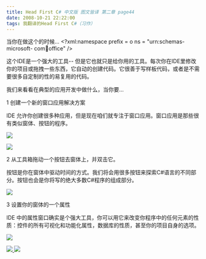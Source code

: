 ```yaml
---
title: Head First C# 中文版 图文皆译 第二章 page44
date: 2008-10-21 22:22:00
tags: 我翻译的Head First C#（习作）
---
```

当你在做这个的时候...  <?xml:namespace prefix = o ns = "urn:schemas-microsoft-
com:office:office" />

这个IDE是一个强大的工具--
但是它也就只是给你用的工具。每次你在IDE里修改你的项目或拖拽一些东西，它自动的创建代码。它很善于写样板代码，或者是不需要很多自定制的性的易复用的代码。

我们来看看在典型的应用开发中做什么，当你要...

1  创建一个新的窗口应用解决方案

IDE  允许你创建很多种应用，但是现在咱们就专注于窗口应用。窗口应用是那些很有类似窗体、按钮的程序。

![](https://p-blog.csdn.net/images/p_blog_csdn_net/cuipengfei1/EntryImages/20081021/%E6%88%AA%E5%9B%BE00633602245424531250.jpg)

![](https://p-blog.csdn.net/images/p_blog_csdn_net/cuipengfei1/EntryImages/20081021/%E6%88%AA%E5%9B%BE01633602245424843750.jpg)

2  从工具箱拖动一个按钮去窗体上，并双击它。

按钮是你在窗体中驱动时间的方式。我们将会用很多按钮来探索C#语言的不同部分。按钮也会是你将写的绝大多数C#程序的组成部分。

![](https://p-blog.csdn.net/images/p_blog_csdn_net/cuipengfei1/EntryImages/20081021/%E6%88%AA%E5%9B%BE02.jpg)

3  设置你的窗体的一个属性

IDE  中的属性窗口确实是个强大工具，你可以用它来改变你程序中的任何元素的性质：控件的所有可视化和功能化属性，数据库的性质，甚至你的项目自身的选项。

![](https://p-blog.csdn.net/images/p_blog_csdn_net/cuipengfei1/EntryImages/20081021/%E6%88%AA%E5%9B%BE03.jpg)



[ ![](https://profile.csdnimg.cn/5/2/5/3_cuipengfei1)
![](https://g.csdnimg.cn/static/user-reg-year/1x/11.png)
](https://blog.csdn.net/cuipengfei1)






